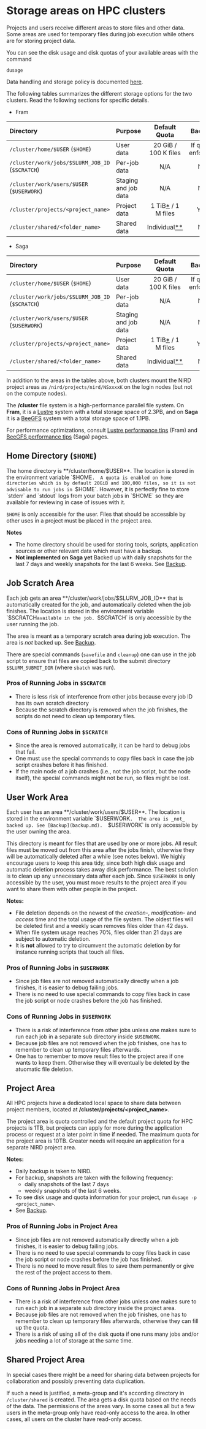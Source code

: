 # Storage areas on HPC clusters

Projects and users receive different areas to store files and other
data. Some areas are used for temporary files during job execution
while others are for storing project data.

You can see the disk usage and disk quotas of your available areas
with the command

    dusage

Data handling and storage policy is documented [here](data_policy.md).

The following tables summarizes the different storage options for the
two clusters.  Read the following sections for specific details.

* Fram

| Directory                                       | Purpose              | Default Quota                       | Backup |
| :-------------                                  | :-------------       | :----------:                        | :---:  |
| `/cluster/home/$USER` (`$HOME`)                 | User data            | 20 GiB / 100 K files                | If quota enforced    |
| `/cluster/work/jobs/$SLURM_JOB_ID` (`$SCRATCH`) | Per-job data         | N/A                                 | No     |
| `/cluster/work/users/$USER` (`$USERWORK`)       | Staging and job data | N/A                                 | No     |
| `/cluster/projects/<project_name>`              | Project data         | 1 TiB[*](#project-area) / 1 M files | Yes    |
| `/cluster/shared/<folder_name>`                 | Shared data          | Individual[**](#shared-project-area)        | No     |

* Saga

| Directory                                       | Purpose              | Default Quota                       | Backup |
| :-------------                                  | :-------------       | :----------:                        | :---:  |
| `/cluster/home/$USER` (`$HOME`)                 | User data            | 20 GiB / 100 K files                | If quota enforced |
| `/cluster/work/jobs/$SLURM_JOB_ID` (`$SCRATCH`) | Per-job data         | N/A                                 | No     |
| `/cluster/work/users/$USER` (`$USERWORK`)       | Staging and job data | N/A                                 | No     |
| `/cluster/projects/<project_name>`              | Project data         | 1 TiB[*](#project-area) / 1 M files | Yes    |
| `/cluster/shared/<folder_name>`                 | Shared data          | Individual[**](#shared-project-area)        | No     |

In addition to the areas in the tables above, both clusters mount the
NIRD project areas as `/nird/projects/nird/NSxxxxK` on the login nodes
(but not on the compute nodes).

The **/cluster** file system is a high-performance parallel file
system.  On __Fram__, it is a [Lustre](http://lustre.org) system with
a total storage space of 2.3PB, and on __Saga__ it is a
[BeeGFS](https://www.beegfs.io/) system with a total storage space of
1.1PB.

For performance optimizations, consult
[Lustre performance tips](/storage/performance/lustre.md) (Fram)
and
[BeeGFS performance tips](/storage/performance/beegfs.md) (Saga)
pages.


## Home Directory (`$HOME`)

The home directory is **/cluster/home/$USER**.  The location is stored
in the environment variable `$HOME`.  A quota is enabled on home
directories which is by default 20GiB and 100,000 files, so it
is not advisable to run jobs in `$HOME`. However, it is perfectly
fine to store `stderr` and `stdout` logs from your batch jobs in
`$HOME` so they are available for reviewing in case of issues with it.

`$HOME` is only accessible for the user.  Files that should be
accessible by other uses in a project must be placed in the project
area.

**Notes**

* The home directory should be used for storing tools, scripts, application
sources or other relevant data which must have a backup.
* **Not implemented on Saga yet** Backed up with daily snapshots for
the last 7 days and weekly snapshots for the last 6 weeks. See
[Backup](backup.md).

## Job Scratch Area

Each job gets an area **/cluster/work/jobs/$SLURM_JOB_ID** that is
automatically created for the job, and automatically deleted when the
job finishes.  The location is stored in the environment variable
`$SCRATCH` available in the job.  `$SCRATCH` is only accessible by the
user running the job.

The area is meant as a temporary scratch area during job
execution. The area is _not_ backed up. See [Backup](backup.md).

There are special commands (`savefile` and `cleanup`) one can use in
the job script to ensure that files are copied back to the submit
directory `$SLURM_SUBMIT_DIR` (where `sbatch` was run).

### Pros of Running Jobs in `$SCRATCH`

* There is less risk of interference from other jobs because every job ID has
  its own scratch directory
* Because the scratch directory is removed when the job finishes, the scripts
  do not need to clean up temporary files.

### Cons of Running Jobs in `$SCRATCH`

* Since the area is removed automatically, it can be hard to debug
  jobs that fail.
* One must use the special commands to copy files back in case the job
  script crashes before it has finished.
* If the main node of a job crashes (i.e., not the job script, but the
  node itself), the special commands might not be run, so files might
  be lost.

## User Work Area

Each user has an area **/cluster/work/users/$USER**.  The location is
stored in the environment variable `$USERWORK`.  The area is _not_
backed up. See [Backup](backup.md).  `$USERWORK` is only accessible by
the user owning the area.

This directory is meant for files that are used by one or more jobs.
All result files must be moved out from this area after the jobs
finish, otherwise they will be automatically deleted after a while
(see notes below). We highly encourage users to keep this area tidy,
since both high disk usage and automatic deletion process takes away
disk performance. The best solution is to clean up any unnecessary
data after each job.  Since `$USERWORK` is only accessible by the
user, you must move results to the project area if you want to share
them with other people in the project.

**Notes:**

* File deletion depends on the newest of the *creation-*, *modification-* and
  *access* time and the total usage of the file system. The oldest files will
  be deleted first and a weekly scan removes files older than 42 days.
* When file system usage reaches 70%, files older than 21 days are subject to
  automatic deletion.
* It is **not** allowed to try to circumvent the automatic deletion by
  for instance running scripts that touch all files.

### Pros of Running Jobs in `$USERWORK`

* Since job files are not removed automatically directly when a job
  finishes, it is easier to debug failing jobs.
* There is no need to use special commands to copy files back in case
  the job script or node crashes before the job has finished.

### Cons of Running Jobs in `$USERWORK`

* There is a risk of interference from other jobs unless one makes
  sure to run each job in a separate sub directory inside `$USERWORK`.
* Because job files are not removed when the job finishes, one has to
  remember to clean up temporary files afterwards.
* One has to remember to move result files to the project area if one
  wants to keep them.  Otherwise they will eventually be deleted by
  the atuomatic file deletion.

## Project Area

All HPC projects have a dedicated local space to share data between project
members, located at **/cluster/projects/<project_name>**.

The project area is quota controlled and the default project quota for
HPC projects is 1TB, but projects can apply for more during the
application process or request at a later point in time if needed. The
maximum quota for the project area is 10TB. Greater needs will require
an application for a separate NIRD project area.

**Notes:**

* Daily backup is taken to NIRD.
* For backup, snapshots are taken with the following frequency:
    * daily snapshots of the last 7 days
    * weekly snapshots of the last 6 weeks.
* To see disk usage and quota information for your project, run `dusage -p <project_name>`.
* See [Backup](backup.md).

### Pros of Running Jobs in Project Area

* Since job files are not removed automatically directly when a job
  finishes, it is easier to debug failing jobs.
* There is no need to use special commands to copy files back in case
  the job script or node crashes before the job has finished.
* There is no need to move result files to save them permanently or
  give the rest of the project access to them.

### Cons of Running Jobs in Project Area

* There is a risk of interference from other jobs unless one makes
  sure to run each job in a separate sub directory inside the project
  area.
* Because job files are not removed when the job finishes, one has to
  remember to clean up temporary files afterwards, otherwise they can
  fill up the quota.
* There is a risk of using all of the disk quota if one runs many jobs
  and/or jobs needing a lot of storage at the same time.

## Shared Project Area

In special cases there might be a need for sharing data between projects for
collaboration and possibly preventing data duplication.

If such a need is justified, a meta-group and it's according directory
in `/cluster/shared` is created.  The area gets a disk quota based on
the needs of the data.  The permissions of the areas vary.  In some
cases all but a few users in the meta-group only have read-only access
to the area.  In other cases, all users on the cluster have read-only
access.
